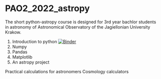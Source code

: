 # PAO2_2022_astropy
The short python-astropy course is designed for 3rd year bachlor students in astronomy of Astronomical Observatory of the Jagiellonian University Krakow.


1. Introduction to python   [![Binder](https://mybinder.org/badge_logo.svg)](https://mybinder.org/v2/gh/sagar-sethi/PAO2_2022_astropy/main?labpath=Intro1.ipynb)
2. Numpy
3. Pandas
4. Matplotlib
5. An astropy project

Practical calculations for astronomers
Cosmology calculators


